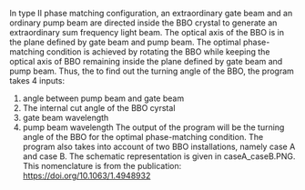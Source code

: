In type II phase matching configuration, an extraordinary gate beam and an ordinary pump beam are directed inside the BBO crystal to generate an extraordinary sum frequency light beam.
The optical axis of the BBO is in the plane defined by gate beam and pump beam.
The optimal phase-matching condition is achieved by rotating the BBO while keeping the optical axis of BBO remaining inside the plane defined by gate beam and pump beam.
Thus, the to find out the turning angle of the BBO, the program takes 4 inputs: 
  1. angle between pump beam and gate beam
  2. The internal cut angle of the BBO cyrstal
  3. gate beam wavelength
  4. pump beam wavelength
The output of the program will be the turning angle of the BBO for the optimal phase-matching condition.
The program also takes into account of two BBO installations, namely case A and case B. The schematic representation is given in caseA_caseB.PNG. This nomenclature is from the publication:
https://doi.org/10.1063/1.4948932


